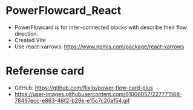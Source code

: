 # PowerFlowcard_React
- PowerFlowcard is for inter-connected blocks with describe their flow direction.
- Created Vite
- Use react-xarrows: https://www.npmjs.com/package/react-xarrows

# Referense card
- GitHub: https://github.com/flixlix/power-flow-card-plus
- https://user-images.githubusercontent.com/61006057/227771568-78497ecc-e863-46f2-b29e-e15c7c20a154.gif

